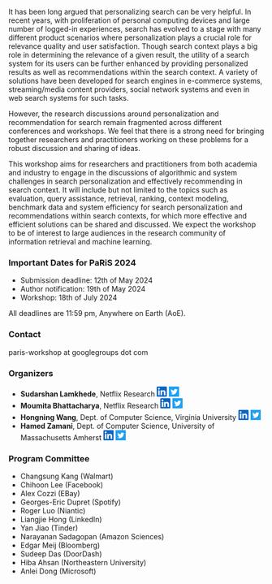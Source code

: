 It has been long argued that personalizing search can be very helpful. In recent years, with proliferation of personal computing devices and large number of logged-in experiences, search has evolved to a stage with many different product scenarios where personalization  plays a crucial role for relevance quality and user satisfaction. Though search context plays a big role in determining the relevance of a given result, the utility of a search system for its users can be further enhanced by providing personalized results as well as recommendations within the search context. A variety of solutions have been developed for search engines in e-commerce systems, streaming/media content providers, social network systems and even in web search systems for such tasks.

However, the research discussions around personalization and recommendation for search remain fragmented across different conferences and workshops. We feel that there is a strong need for bringing together researchers and practitioners working on these problems for a robust discussion and sharing of ideas.

This workshop aims for researchers and practitioners from both academia and industry to engage in the discussions of algorithmic and system challenges in search personalization and effectively recommending in search context. It will include but not limited to the topics such as evaluation, query assistance, retrieval, ranking, context modeling, benchmark data and system efficiency for search personalization and recommendations within search contexts, for which more effective and efficient solutions can be shared and discussed. We expect the workshop to be of interest to large audiences in the research community of information retrieval and machine learning.


### Important Dates for PaRiS 2024

 * Submission deadline: 12th of May 2024
 * Author notification: 19th of May 2024
 * Workshop: 18th of July 2024

All deadlines are 11:59 pm, Anywhere on Earth (AoE).

### Contact
paris-workshop at googlegroups dot com

### Organizers
  * **Sudarshan Lamkhede**, Netflix Research <a href="https://www.linkedin.com/in/sudarshanlamkhede/"><img src="static/images/linkedin-logo.png" alt="Sudarshan's LinkedIn Profile" width="20" padding="5"/></a> <a href="https://twitter.com/__sudarshan__"><img src="static/images/twitter-logo-square.png" alt="Sudarshan's Twitter" width="20" padding="5"/></a>
  * **Moumita Bhattacharya**, Netflix Research <a href="https://www.linkedin.com/in/moumitab/"><img src="static/images/linkedin-logo.png" alt="Moumita's LinkedIn Profile" width="20" padding="5"/></a> <a href="https://twitter.com/moumita_bh"><img src="static/images/twitter-logo-square.png" alt="Moumita's Twitter" width="20" padding="5"/></a>
  * **Hongning Wang**, Dept. of Computer Science, Virginia University <a href="https://www.linkedin.com/in/hongning-wang-0a905540/"><img src="static/images/linkedin-logo.png" alt="Hongning's LinkedIn Profile" width="20" padding="5"/></a> <a href="https://twitter.com/feifeiM"><img src="static/images/twitter-logo-square.png" alt="Hongning's Twitter" width="20" padding="5"/></a>
  * **Hamed Zamani**, Dept. of Computer Science, University of Massachusetts Amherst  <a href="https://www.linkedin.com/in/hamedzamani/"><img src="static/images/linkedin-logo.png" alt="Hamed's LinkedIn Profile" width="20" padding="5"/></a> <a href="https://twitter.com/HamedZamani"><img src="static/images/twitter-logo-square.png" alt="Hamed's Twitter" width="20" padding="5"/></a>

### Program Committee
  * Changsung Kang (Walmart)
  * Chihoon Lee (Facebook)
  * Alex Cozzi (EBay)
  * Georges-Eric Dupret (Spotify)
  * Roger Luo (Niantic)
  * Liangjie Hong (LinkedIn)
  * Yan Jiao (Tinder)
  * Narayanan Sadagopan (Amazon Sciences)
  * Edgar Meij (Bloomberg)
  * Sudeep Das (DoorDash)
  * Hiba Ahsan (Northeastern University)
  * Anlei Dong (Microsoft)
